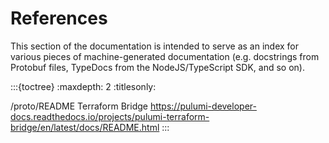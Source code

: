 # References

This section of the documentation is intended to serve as an index for various
pieces of machine-generated documentation (e.g. docstrings from Protobuf files,
TypeDocs from the NodeJS/TypeScript SDK, and so on).

:::{toctree}
:maxdepth: 2
:titlesonly:

/proto/README
Terraform Bridge <https://pulumi-developer-docs.readthedocs.io/projects/pulumi-terraform-bridge/en/latest/docs/README.html>
:::
